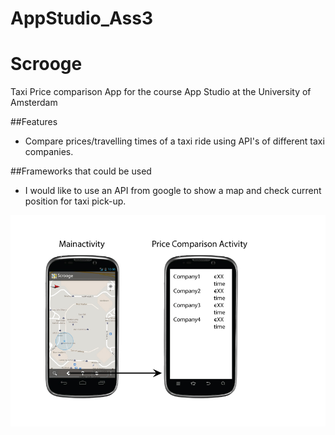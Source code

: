 AppStudio_Ass3
==============

# Scrooge
Taxi Price comparison App for the course App Studio at the University of Amsterdam

##Features
* Compare prices/travelling times of a taxi ride using API's of different taxi companies.

##Frameworks that could be used
* I would like to use an API from google to show a map and check current position for taxi pick-up.

![Image of RawDesign](https://raw.githubusercontent.com/Snuggert/AppStudio_Ass3/master/doc/design.jpg) 